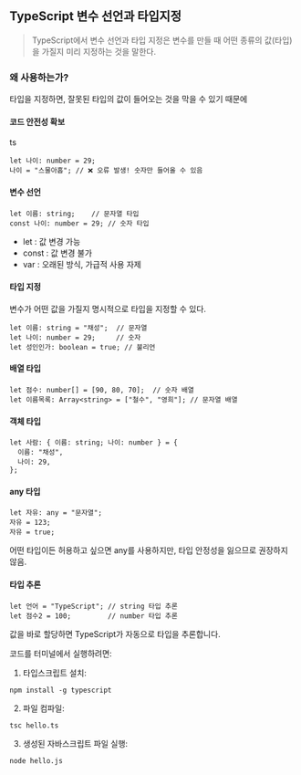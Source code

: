 ## TypeScript 변수 선언과 타입지정
> TypeScript에서 변수 선언과 타입 지정은 변수를 만들 때 어떤 종류의 값(타입)을 가질지 미리 지정하는 것을 말한다.

### 왜 사용하는가? 
타입을 지정하면, 잘못된 타입의 값이 들어오는 것을 막을 수 있기 때문에 

#### 코드 안전성 확보

ts
```
let 나이: number = 29;
나이 = "스물아홉"; // ❌ 오류 발생! 숫자만 들어올 수 있음

```

#### 변수 선언
```
let 이름: string;    // 문자열 타입
const 나이: number = 29; // 숫자 타입

```
+ let : 값 변경 가능
+ const : 값 변경 불가
+ var : 오래된 방식, 가급적 사용 자제

#### 타입 지정
변수가 어떤 값을 가질지 명시적으로 타입을 지정할 수 있다.
```
let 이름: string = "채성";  // 문자열
let 나이: number = 29;     // 숫자
let 성인인가: boolean = true; // 불리언

```

#### 배열 타입
```
let 점수: number[] = [90, 80, 70];  // 숫자 배열
let 이름목록: Array<string> = ["철수", "영희"]; // 문자열 배열

```
#### 객체 타입
```
let 사람: { 이름: string; 나이: number } = {
  이름: "채성",
  나이: 29,
};

```

#### any 타입
```
let 자유: any = "문자열";
자유 = 123;
자유 = true;

```
어떤 타입이든 허용하고 싶으면 any를 사용하지만, 타입 안정성을 잃으므로 권장하지 않음.

#### 타입 추론

```
let 언어 = "TypeScript"; // string 타입 추론
let 점수2 = 100;         // number 타입 추론

```
값을 바로 할당하면 TypeScript가 자동으로 타입을 추론합니다.




코드를 터미널에서 실행하려면:

1. 타입스크립트 설치:
```
npm install -g typescript
```

2. 파일 컴파일:
```
tsc hello.ts
```

3. 생성된 자바스크립트 파일 실행:
```
node hello.js
```



